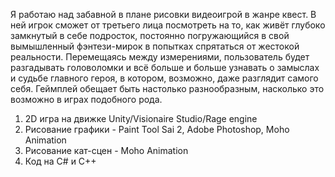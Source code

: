 Я работаю над забавной в плане рисовки видеоигрой в жанре квест. В ней игрок сможет от третьего лица посмотреть на то, как живёт глубоко замкнутый в себе подросток, постоянно погружающийся в свой вымышленный фэнтези-мирок в попытках спрятаться от жестокой реальности. Перемещаясь между измерениями, пользователь будет разгадывать головоломки и всё больше и больше узнавать о замыслах и судьбе главного героя, в котором, возможно, даже разглядит самого себя. Геймплей обещает быть настолько разнообразным, насколько это возможно в играх подобного рода.

1. 2D игра на движке Unity/Visionaire Studio/Rage engine
2. Рисование графики - Paint Tool Sai 2, Adobe Photoshop, Moho Animation
3. Рисование кат-сцен - Moho Animation
4. Код на C# и C++
